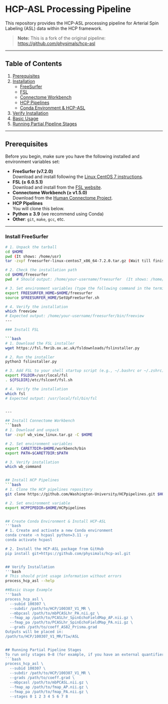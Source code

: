 # HCP-ASL Processing Pipeline

This repository provides the HCP-ASL processing pipeline for Arterial Spin Labeling (ASL) data within the HCP framework.

> **Note:** This is a fork of the original pipeline:  
> https://github.com/physimals/hcp-asl
---
## Table of Contents

1. [Prerequisites](#prerequisites)  
2. [Installation](#installation)  
   - [FreeSurfer](#install-freesurfer)  
   - [FSL](#install-fsl)  
   - [Connectome Workbench](#install-connectome-workbench)  
   - [HCP Pipelines](#install-hcp-pipelines)  
   - [Conda Environment & HCP-ASL](#create-conda-environment--install-hcp-asl)  
3. [Verify Installation](#verify-installation)  
4. [Basic Usage](#basic-usage-example)  
5. [Running Partial Pipeline Stages](#running-partial-pipeline-stages)  

---

## Prerequisites

Before you begin, make sure you have the following installed and environment variables set:

- **FreeSurfer (v7.2.0)**  
  Download and install following the [Linux CentOS 7 instructions](https://surfer.nmr.mgh.harvard.edu/fswiki/FS7_linux).  
- **FSL (≥ 6.0.5.1)**  
  Download and install from the [FSL website](https://fsl.fmrib.ox.ac.uk/fsl/fslwiki/FslInstallation).  
- **Connectome Workbench (≥ v1.5.0)**  
  Download from the [Human Connectome Project](https://humanconnectome.org/software/workbench).  
- **HCP Pipelines**  
  You will clone this below.  
- **Python ≥ 3.9** (we recommend using Conda)  
- **Other**: `git`, `make`, `gcc`, etc.

---
### Install FreeSurfer

```bash
# 1. Unpack the tarball
cd $HOME
pwd (It shows: /home/usr)
tar -zxpf freesurfer-linux-centos7_x86_64-7.2.0.tar.gz (Wait till finishes)

# 2. Check the installation path
cd $HOME/freesurfer
pwd  # Should output: /home/your-username/freesurfer  (It shows: /home/usr/freesurfer)

# 3. Set environment variables (type the following command in the terminal)
export FREESURFER_HOME=$HOME/freesurfer
source $FREESURFER_HOME/SetUpFreeSurfer.sh

# 4. Verify the installation
which freeview
# Expected output: /home/your-username/freesurfer/bin/freeview
---

### Install FSL

```bash
# 1. Download the FSL installer
wget https://fsl.fmrib.ox.ac.uk/fsldownloads/fslinstaller.py

# 2. Run the installer
python3 fslinstaller.py

# 3. Add FSL to your shell startup script (e.g., ~/.bashrc or ~/.zshrc)
export FSLDIR=/usr/local/fsl
. ${FSLDIR}/etc/fslconf/fsl.sh

# 4. Verify the installation
which fsl
# Expected output: /usr/local/fsl/bin/fsl


---

## Install Connectome Workbench
```bash
# 1. Download and unpack
tar -zxpf wb_view_linux.tar.gz -C $HOME

# 2. Set environment variables
export CARET7DIR=$HOME/workbench/bin
export PATH=$CARET7DIR:$PATH

# 3. Verify installation
which wb_command


## Install HCP Pipelines
```bash
# 1. Clone the HCP pipelines repository
git clone https://github.com/Washington-University/HCPpipelines.git $HOME/HCPpipelines

# 2. Set environment variable
export HCPPIPEDIR=$HOME/HCPpipelines


## Create Conda Environment & Install HCP-ASL
'''bash
# 1. Create and activate a new Conda environment
conda create -n hcpasl python=3.11 -y
conda activate hcpasl

# 2. Install the HCP-ASL package from GitHub
pip install git+https://github.com/physimals/hcp-asl.git


## Verify Installation
'''bash
# This should print usage information without errors
process_hcp_asl --help

##Basic Usage Example
'''bash
process_hcp_asl \
  --subid 100307 \
  --subdir /path/to/HCP/100307_V1_MR \
  --mbpcasl /path/to/mbPCASLhr_PA.nii.gz \
  --fmap_ap /path/to/PCASLhr_SpinEchoFieldMap_AP.nii.gz \
  --fmap_pa /path/to/PCASLhr_SpinEchoFieldMap_PA.nii.gz \
  --grads /path/to/coeff_AS82_Prisma.grad
Outputs will be placed in:
/path/to/HCP/100307_V1_MR/T1w/ASL


## Running Partial Pipeline Stages
To run only stages 0–8 (for example, if you have an external quantifier):
```bash
process_hcp_asl \
  --subid 100307 \
  --subdir /path/to/HCP/100307_V1_MR \
  --grads /path/to/coeff.grad \
  --mbpcasl /path/to/mbPCASL.nii.gz \
  --fmap_ap /path/to/fmap_AP.nii.gz \
  --fmap_pa /path/to/fmap_PA.nii.gz \
  --stages 0 1 2 3 4 5 6 7 8




